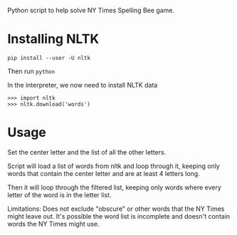 Python script to help solve NY Times Spelling Bee game.

# Installing NLTK

```pip install --user -U nltk```

Then run ```python```

In the interpreter, we now need to install NLTK data
```
>>> import nltk
>>> nltk.download('words')
```

# Usage

Set the center letter and the list of all the other letters.

Script will load a list of words from nltk and loop through it, keeping only words that contain the center letter and are at least 4 letters long.

Then it will loop through the filtered list, keeping only words where every letter of the word is in the letter list.

Limitations: 
Does not exclude "obscure" or other words that the NY Times might leave out. 
It's possible the word list is incomplete and doesn't contain words the NY Times might use.
